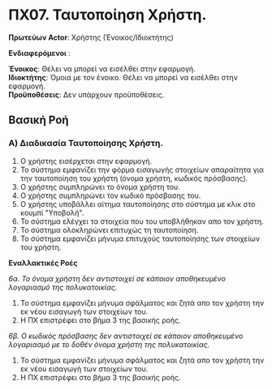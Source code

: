 # ΠΧ07. Ταυτοποίηση Χρήστη.

**Πρωτεύων Actor**: Χρήστης (Ένοικος/Ιδιοκτήτης)  

**Ενδιαφερόμενοι** :

   **Ένοικος**: Θέλει να μπορεί να εισέλθει στην εφαρμογή.  
   **Ιδιοκτήτης**: Όμοια με τον ένοικο. Θέλει να μπορεί να εισέλθει στην εφαρμογή.  
   **Προϋποθέσεις**: Δεν υπάρχουν προϋποθέσεις.

## Βασική Ροή

### Α) Διαδικασία Ταυτοποίησης Χρήστη.

1. Ο χρήστης εισέρχεται στην εφαρμογή.
2. Το σύστημα εμφανίζει την φόρμα εισαγωγής στοιχείων απαραίτητα για την ταυτοποίηση του χρήστη (όνομα χρήστη, κωδικός πρόσβασης).
3. Ο χρήστης συμπληρώνει το όνομα χρήστη του.
4. Ο χρήστης συμπληρώνει τον κωδικό πρόσβασης του.
5. Ο χρήστης υποβάλλει αίτημα ταυτοποίησης στο σύστημα με κλικ στο κουμπί "Υποβολή".
6. Το σύστημα ελέγχει τα στοιχεία που του υποβλήθηκαν απο τον χρήστη.
7. Το σύστημα ολοκληρώνει επιτυχώς τη ταυτοποίηση.
8. Το σύστημα εμφανίζει μήνυμα επιτυχούς ταυτοποίησης των στοιχείων του χρήστη.

**Εναλλακτικές Ροές**

*6α. Το όνομα χρήστη δεν αντιστοιχεί σε κάποιον αποθηκευμένο λογαριασμό της πολυκατοικίας.*  
1. Το σύστημα εμφανίζει μήνυμα σφάλματος και ζητά απο τον χρήστη την εκ νέου εισαγωγή των στοιχείων του.
2. Η ΠΧ επιστρέφει στο βήμα 3 της βασικής ροής.

*6β. Ο κωδικός πρόσβασης δεν αντιστοιχεί σε κάποιον αποθηκευμένο λογαριασμό με το δοθέν όνομα χρήστη της πολυκατοικίας.*  
1. Το σύστημα εμφανίζει μήνυμα σφάλματος και ζητά απο τον χρήστη την εκ νέου εισαγωγή των στοιχείων του.
2. Η ΠΧ επιστρέφει στο βήμα 3 της βασικής ροής.
